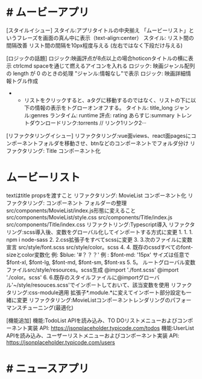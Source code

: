 # # ムービーアプリ

[スタイルイシュー]
スタイル:アプリタイトルの中央揃え
「ムービーリスト」というフレーズを画面の真ん中に表示（text-align:center）
スタイル: リスト間の間隔改善
リスト間の間隔を10px程度与える (左右ではなく下段だけ与える)

[ロジックの話題]
ロジック:映画評点が8点以上の場合hoticonタイトルの横に表示
ctrlcmd spaceを通じて燃えるアイコンを入れる
ロジック: 映画ジャンル配列の length が 0 のときの処理
"ジャンル:情報なし"で表示
ロジック: 映画詳細情報トグル作成
* * リストをクリックすると、aタグに移動するのではなく、リストの下に以下の情報の表示をトグローオンオフする。
タイトル: title_long
ジャンル:genres
ランタイム: runtime
評点: rating
あらすじ:summary
トレントダウンロードリンク:torrents // リンク1リンク2···

[リファクタリングイシュー]
リファクタリング:vue面views、react面pagesにコンポーネントフォルダを移動させ、btnなどのコンポーネントでフォルダ分け
リファクタリング: Title コンポーネント化
<h1>ムービーリスト</h1>
textはtitle propsを渡すこと
リファクタリング: MovieList コンポーネント化
リファクタリング: コンポーネント フォルダーの整理
src/components/MovieList/index.js形態に変えること
src/components/MovieList/style.css
src/components/Title/index.js
src/components/Title/index.css
リファクトリング:Typescript導入
リファクタリング:scss導入後、変数をグローバル化してインポートする方式に変更
1. 1. 1. npm i node-sass
2. 2.css拡張子をすべてscssに変更
3. 3.次のファイルに変数宣言
src/style/font.scss
src/style/color。scss
4. 4. 既存のcssdすべてのfont-sizeとcolor変数化
例: $blue: '#？？？'
例 : $font-md: '15px' サイズは任意で
$font-xl, $font-lg, $font-md, $font-sm, $font-xs
5. 5。 ルートグローバル変数ファイルsrc/style/resources。scss生成
@import './font.scss'
@import './color。scss'
6. 6.既存のスタイルファイルに@importグローバル'~/style/resouces.scss'でインポートしておいて、該当変数を使用
リファクタリング:css-module適用
拡張子*.module.*に変えてインポート部分設定も一緒に変更
リファクタリング:MovieListコンポーネントレンダリングのパフォーマンスチューニング(最適化)

[機能追加]
機能:TodoList APIを読み込み、TO DOリストメニューおよびコンポーネント実装
API: https://jsonplaceholder.typicode.com/todos
機能:UserList APIを読み込み、ユーザーリストメニューおよびコンポーネント実装
API: https://jsonplaceholder.typicode.com/users



# # ニュースアプリ

